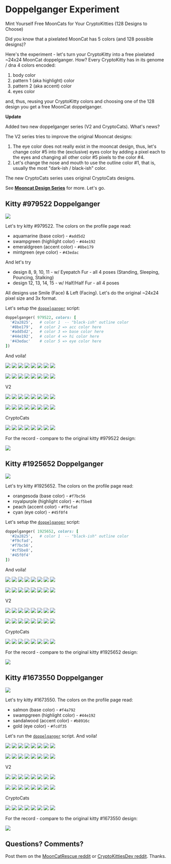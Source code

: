 # Doppelganger Experiment

Mint Yourself Free MoonCats for Your CryptoKitties (128 Designs to Choose)

Did you know that a pixelated MoonCat has 5 colors (and 128 possible designs)?

Here's the experiment - let's turn your CryptoKitty into a free pixelated ~24x24 MoonCat doppelganger.
How? Every CryptoKitty has in its genome / dna 4 colors encoded:

1. body color
2. pattern 1 (aka highlight) color
3. pattern 2 (aka accent) color
4. eyes color

and, thus, reusing your CryptoKitty colors and choosing one of the 128 design you get a free MoonCat doppelganger.



**Update**

Added two new doppelganger series (V2 and CryptoCats).
What's news?

The V2 series tries to improve the original Mooncat designs:

1. The eye color does not really exist in the mooncat design,
thus, let's change color #5 into the (exclusive) eyes color
by adding a pixel each to the eyes
and changing all other color #5 pixels to the color #4.
2. Let's change the nose and mouth to use the outline color #1, that is, usually the most "dark-ish / black-ish" color.

The new CryptoCats series uses original CryptoCats designs.

See [**Mooncat Design Series**](https://github.com/cryptocopycats/design.mooncats) for more. Let's go.


## Kitty #979522 Doppelganger

![](i/979522.png)

Let's try kitty #979522.
The colors on the profile page read:

- aquamarine (base color)           - `#add5d2`
- swampgreen (highlight color)      - `#44e192`
- emeraldgreen (accent color)       - `#8be179`
- mintgreen (eye color)             - `#43edac`

And let's try
- design 8, 9, 10, 11     - w/ Eyepatch Fur   - all 4 poses (Standing, Sleeping, Pouncing, Stalking)
- design 12, 13, 14, 15   - w/ Half/Half Fur - all 4 poses

All designs use Smile (Face) & Left (Facing). Let's do the original ~24x24 pixel size and 3x format.

Let's setup the [`doppelganger`](doppelganger.rb) script:

``` ruby
doppelganger( 979522, colors: [
  '#2a2825',   # color 1  -- "black-ish" outline color
  '#8be179',   # color 2 => acc color here
  '#add5d2',   # color 3 => base color here
  '#44e192',   # color 4 => hi color here
  '#43edac'    # color 5 => eye color here
])
```

And voila!

![](i/979522_008.png)
![](i/979522_009.png)
![](i/979522_010.png)
![](i/979522_011.png)
![](i/979522_008x3.png)
![](i/979522_009x3.png)
![](i/979522_010x3.png)
![](i/979522_011x3.png)

![](i/979522_012.png)
![](i/979522_013.png)
![](i/979522_014.png)
![](i/979522_015.png)
![](i/979522_012x3.png)
![](i/979522_013x3.png)
![](i/979522_014x3.png)
![](i/979522_015x3.png)

V2

![](i/979522_008v2.png)
![](i/979522_009v2.png)
![](i/979522_010v2.png)
![](i/979522_011v2.png)
![](i/979522_008v2x3.png)
![](i/979522_009v2x3.png)
![](i/979522_010v2x3.png)
![](i/979522_011v2x3.png)

![](i/979522_012v2.png)
![](i/979522_013v2.png)
![](i/979522_014v2.png)
![](i/979522_015v2.png)
![](i/979522_012v2x3.png)
![](i/979522_013v2x3.png)
![](i/979522_014v2x3.png)
![](i/979522_015v2x3.png)


CryptoCats

![](i/979522_000cryptocats.png)
![](i/979522_001cryptocats.png)
![](i/979522_002cryptocats.png)
![](i/979522_003cryptocats.png)
![](i/979522_000cryptocatsx3.png)
![](i/979522_001cryptocatsx3.png)
![](i/979522_002cryptocatsx3.png)
![](i/979522_003cryptocatsx3.png)



For the record - compare to the original kitty #979522 design:

![](i/979522.png)




## Kitty #1925652 Doppelganger

![](i/1925652.png)


Let's try kitty #1925652.
The colors on the profile page read:

- orangesoda (base color)          - `#f7bc56`
- royalpurple (highlight color)    - `#cf5be8`
- peach (accent color)             - `#f9cfad`
- cyan (eye color)                 - `#45f0f4`

Let's setup the [`doppelganger`](doppelganger.rb) script:

``` ruby
doppelganger( 1925652, colors: [
  '#2a2825',   # color 1  -- "black-ish" outline color
  '#f9cfad',
  '#f7bc56',
  '#cf5be8',
  '#45f0f4'
])
```

And voila!

![](i/1925652_008.png)
![](i/1925652_009.png)
![](i/1925652_010.png)
![](i/1925652_011.png)
![](i/1925652_008x3.png)
![](i/1925652_009x3.png)
![](i/1925652_010x3.png)
![](i/1925652_011x3.png)

![](i/1925652_012.png)
![](i/1925652_013.png)
![](i/1925652_014.png)
![](i/1925652_015.png)
![](i/1925652_012x3.png)
![](i/1925652_013x3.png)
![](i/1925652_014x3.png)
![](i/1925652_015x3.png)

V2

![](i/1925652_008v2.png)
![](i/1925652_009v2.png)
![](i/1925652_010v2.png)
![](i/1925652_011v2.png)
![](i/1925652_008v2x3.png)
![](i/1925652_009v2x3.png)
![](i/1925652_010v2x3.png)
![](i/1925652_011v2x3.png)

![](i/1925652_012v2.png)
![](i/1925652_013v2.png)
![](i/1925652_014v2.png)
![](i/1925652_015v2.png)
![](i/1925652_012v2x3.png)
![](i/1925652_013v2x3.png)
![](i/1925652_014v2x3.png)
![](i/1925652_015v2x3.png)

CryptoCats

![](i/1925652_000cryptocats.png)
![](i/1925652_001cryptocats.png)
![](i/1925652_002cryptocats.png)
![](i/1925652_003cryptocats.png)
![](i/1925652_000cryptocatsx3.png)
![](i/1925652_001cryptocatsx3.png)
![](i/1925652_002cryptocatsx3.png)
![](i/1925652_003cryptocatsx3.png)



For the record - compare to the original kitty #1925652 design:

![](i/1925652.png)




## Kitty #1673550 Doppelganger

![](i/1673550.png)


Let's try kitty #1673550.
The colors on the profile page read:

- salmon (base color)           - `#f4a792`
- swampgreen (highlight color)  - `#44e192`
- sandalwood (accent color)     - `#b8916c`
- gold (eye color)              - `#fcdf35`

Let's run the [`doppelganger`](doppelganger.rb) script.
And voila!

![](i/1673550_008.png)
![](i/1673550_009.png)
![](i/1673550_010.png)
![](i/1673550_011.png)
![](i/1673550_008x3.png)
![](i/1673550_009x3.png)
![](i/1673550_010x3.png)
![](i/1673550_011x3.png)

![](i/1673550_012.png)
![](i/1673550_013.png)
![](i/1673550_014.png)
![](i/1673550_015.png)
![](i/1673550_012x3.png)
![](i/1673550_013x3.png)
![](i/1673550_014x3.png)
![](i/1673550_015x3.png)


V2

![](i/1673550_008v2.png)
![](i/1673550_009v2.png)
![](i/1673550_010v2.png)
![](i/1673550_011v2.png)
![](i/1673550_008v2x3.png)
![](i/1673550_009v2x3.png)
![](i/1673550_010v2x3.png)
![](i/1673550_011v2x3.png)

![](i/1673550_012v2.png)
![](i/1673550_013v2.png)
![](i/1673550_014v2.png)
![](i/1673550_015v2.png)
![](i/1673550_012v2x3.png)
![](i/1673550_013v2x3.png)
![](i/1673550_014v2x3.png)
![](i/1673550_015v2x3.png)


CryptoCats

![](i/1673550_000cryptocats.png)
![](i/1673550_001cryptocats.png)
![](i/1673550_002cryptocats.png)
![](i/1673550_003cryptocats.png)
![](i/1673550_000cryptocatsx3.png)
![](i/1673550_001cryptocatsx3.png)
![](i/1673550_002cryptocatsx3.png)
![](i/1673550_003cryptocatsx3.png)

For the record - compare to the original kitty #1673550 design:

![](i/1673550.png)





## Questions? Comments?

Post them on the [MoonCatRescue reddit](https://old.reddit.com/r/MoonCatRescue)
or [CryptoKittiesDev reddit](https://old.reddit.com/r/CryptoKittiesDev). Thanks.
